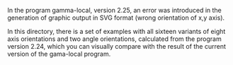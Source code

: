 In the program gamma-local, version 2.25, an error was introduced in
the generation of graphic output in SVG format (wrong orientation of
x,y axis).

In this directory, there is a set of examples with all sixteen
variants of eight axis orientations and two angle orientations,
calculated from the program version 2.24, which you can visually
compare with the result of the current version of the gama-local
program.

